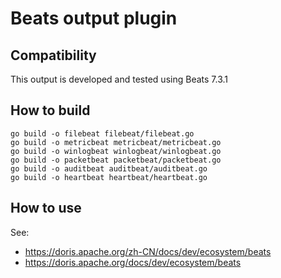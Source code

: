 <!-- 
Licensed to the Apache Software Foundation (ASF) under one
or more contributor license agreements.  See the NOTICE file
distributed with this work for additional information
regarding copyright ownership.  The ASF licenses this file
to you under the Apache License, Version 2.0 (the
"License"); you may not use this file except in compliance
with the License.  You may obtain a copy of the License at

  http://www.apache.org/licenses/LICENSE-2.0

Unless required by applicable law or agreed to in writing,
software distributed under the License is distributed on an
"AS IS" BASIS, WITHOUT WARRANTIES OR CONDITIONS OF ANY
KIND, either express or implied.  See the License for the
specific language governing permissions and limitations
under the License.
-->

# Beats output plugin

## Compatibility

This output is developed and tested using Beats 7.3.1

## How to build

```
go build -o filebeat filebeat/filebeat.go
go build -o metricbeat metricbeat/metricbeat.go
go build -o winlogbeat winlogbeat/winlogbeat.go
go build -o packetbeat packetbeat/packetbeat.go
go build -o auditbeat auditbeat/auditbeat.go
go build -o heartbeat heartbeat/heartbeat.go
```

## How to use

See:
- https://doris.apache.org/zh-CN/docs/dev/ecosystem/beats
- https://doris.apache.org/docs/dev/ecosystem/beats
